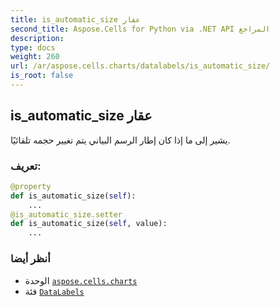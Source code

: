 ```yaml
---
title: is_automatic_size عقار
second_title: Aspose.Cells for Python via .NET API المراجع
description:
type: docs
weight: 260
url: /ar/aspose.cells.charts/datalabels/is_automatic_size/
is_root: false
---
```

##  is_automatic_size عقار

يشير إلى ما إذا كان إطار الرسم البياني يتم تغيير حجمه تلقائيًا.
###  تعريف:
```python
@property
def is_automatic_size(self):
    ...
@is_automatic_size.setter
def is_automatic_size(self, value):
    ...
```

###  أنظر أيضا
* الوحدة [`aspose.cells.charts`](../../)
* فئة [`DataLabels`](/cells/python-net/ar/aspose.cells.charts/datalabels)
